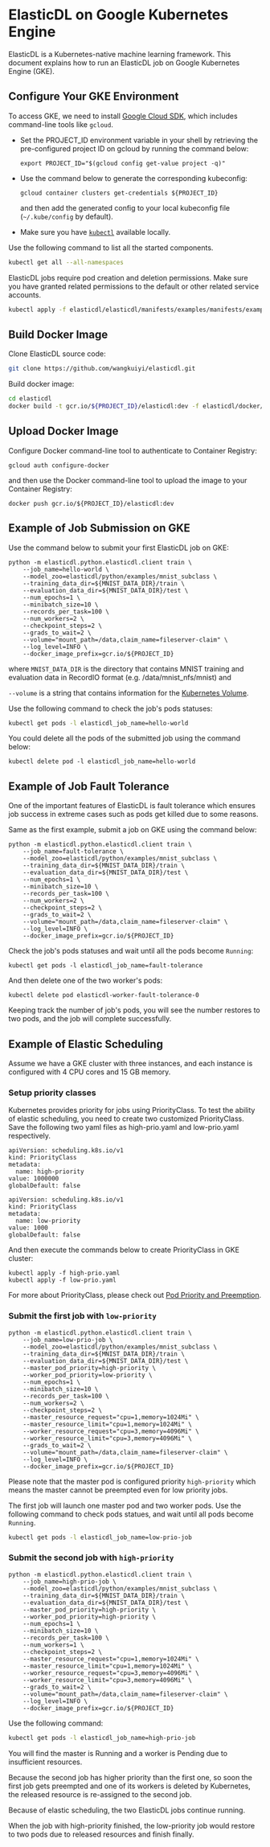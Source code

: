 # ElasticDL on Google Kubernetes Engine

ElasticDL is a Kubernetes-native machine learning framework.  This document explains how to run an ElasticDL job on Google Kubernetes Engine (GKE).

## Configure Your GKE Environment

To access GKE, we need to install [Google Cloud SDK](https://cloud.google.com/sdk/install), which includes command-line tools like `gcloud`.

- Set the PROJECT_ID environment variable in your shell by retrieving the pre-configured project ID on gcloud by running the command below:

   ```
   export PROJECT_ID="$(gcloud config get-value project -q)"
   ```

- Use the command below to generate the corresponding kubeconfig:

   ```
   gcloud container clusters get-credentials ${PROJECT_ID}
   ```
    and then add the generated config to your local kubeconfig file (`~/.kube/config` by default). 
 
- Make sure you have [`kubectl`](https://kubernetes.io/docs/tasks/tools/install-kubectl/) available locally.

Use the following command to list all the started components.

```bash
kubectl get all --all-namespaces
```

ElasticDL jobs require pod creation and deletion permissions. Make sure you have granted related permissions to the default or other related service accounts.

```bash
kubectl apply -f elasticdl/elasticdl/manifests/examples/manifests/examples/elasticdl-rbac.yaml
```

## Build Docker Image

Clone ElasticDL source code:

```bash
git clone https://github.com/wangkuiyi/elasticdl.git
```

Build docker image:

```bash
cd elasticdl
docker build -t gcr.io/${PROJECT_ID}/elasticdl:dev -f elasticdl/docker/Dockerfile .
```

## Upload Docker Image
Configure Docker command-line tool to authenticate to Container Registry:

```
gcloud auth configure-docker
```
and then use the Docker command-line tool to upload the image to your Container Registry:

```
docker push gcr.io/${PROJECT_ID}/elasticdl:dev
```
## Example of Job Submission on GKE
Use the command below to submit your first ElasticDL job on GKE:

```
python -m elasticdl.python.elasticdl.client train \
    --job_name=hello-world \
    --model_zoo=elasticdl/python/examples/mnist_subclass \
    --training_data_dir=${MNIST_DATA_DIR}/train \
    --evaluation_data_dir=${MNIST_DATA_DIR}/test \
    --num_epochs=1 \
    --minibatch_size=10 \
    --records_per_task=100 \
    --num_workers=2 \
    --checkpoint_steps=2 \
    --grads_to_wait=2 \
    --volume="mount_path=/data,claim_name=fileserver-claim" \
    --log_level=INFO \
    --docker_image_prefix=gcr.io/${PROJECT_ID}
```

where `MNIST_DATA_DIR` is the directory that contains MNIST training and evaluation data in RecordIO format (e.g. /data/mnist_nfs/mnist) and

`--volume` is a string that contains information for the [Kubernetes Volume](https://cloud.google.com/kubernetes-engine/docs/concepts/volumes).


Use the following command to check the job's pods statuses:

```bash
kubectl get pods -l elasticdl_job_name=hello-world
```
You could delete all the pods of the submitted job using the command below:

```
kubectl delete pod -l elasticdl_job_name=hello-world
```

## Example of Job Fault Tolerance
One of the important features of ElasticDL is fault tolerance which ensures job success in extreme cases such as pods get killed due to some reasons.

Same as the first example, submit a job on GKE using the command below:

```
python -m elasticdl.python.elasticdl.client train \
    --job_name=fault-tolerance \
    --model_zoo=elasticdl/python/examples/mnist_subclass \
    --training_data_dir=${MNIST_DATA_DIR}/train \
    --evaluation_data_dir=${MNIST_DATA_DIR}/test \
    --num_epochs=1 \
    --minibatch_size=10 \
    --records_per_task=100 \
    --num_workers=2 \
    --checkpoint_steps=2 \
    --grads_to_wait=2 \
    --volume="mount_path=/data,claim_name=fileserver-claim" \
    --log_level=INFO \
    --docker_image_prefix=gcr.io/${PROJECT_ID}
```
Check the job's pods statuses and wait until all the pods become `Running`:

```
kubectl get pods -l elasticdl_job_name=fault-tolerance
```
And then delete one of the two worker's pods:

```
kubectl delete pod elasticdl-worker-fault-tolerance-0
```
Keeping track the number of job's pods, you will see the number restores to two pods, and the job will complete successfully.

## Example of Elastic Scheduling
Assume we have a GKE cluster with three instances, and each instance is configured with 4 CPU cores and 15 GB memory.

### Setup priority classes

Kubernetes provides priority for jobs using PriorityClass. To test the ability of elastic scheduling, you need to create two customized PriorityClass. Save the following two yaml files as high-prio.yaml and low-prio.yaml respectively.

```
apiVersion: scheduling.k8s.io/v1
kind: PriorityClass
metadata:
  name: high-priority
value: 1000000
globalDefault: false
```
```
apiVersion: scheduling.k8s.io/v1
kind: PriorityClass
metadata:
  name: low-priority
value: 1000
globalDefault: false
```
And then execute the commands below to create PriorityClass in GKE cluster:

```
kubectl apply -f high-prio.yaml
kubectl apply -f low-prio.yaml
```
For more about PriorityClass, please check out [Pod Priority and Preemption](https://kubernetes.io/docs/concepts/configuration/pod-priority-preemption/).

### Submit the first job with `low-priority`
```
python -m elasticdl.python.elasticdl.client train \
    --job_name=low-prio-job \
    --model_zoo=elasticdl/python/examples/mnist_subclass \
    --training_data_dir=${MNIST_DATA_DIR}/train \
    --evaluation_data_dir=${MNIST_DATA_DIR}/test \
    --master_pod_priority=high-priority \
    --worker_pod_priority=low-priority \
    --num_epochs=1 \
    --minibatch_size=10 \
    --records_per_task=100 \
    --num_workers=2 \
    --checkpoint_steps=2 \
    --master_resource_request="cpu=1,memory=1024Mi" \
    --master_resource_limit="cpu=1,memory=1024Mi" \
    --worker_resource_request="cpu=3,memory=4096Mi" \
    --worker_resource_limit="cpu=3,memory=4096Mi" \
    --grads_to_wait=2 \
    --volume="mount_path=/data,claim_name=fileserver-claim" \
    --log_level=INFO \
    --docker_image_prefix=gcr.io/${PROJECT_ID}
```
Please note that the master pod is configured priority `high-priority` which means the master cannot be preempted even for low priority jobs.

The first job will launch one master pod and two worker pods. Use the following command to check pods statues, and wait until all pods become `Running`.

```bash
kubectl get pods -l elasticdl_job_name=low-prio-job
```

### Submit the second job with `high-priority`
```
python -m elasticdl.python.elasticdl.client train \
    --job_name=high-prio-job \
    --model_zoo=elasticdl/python/examples/mnist_subclass \
    --training_data_dir=${MNIST_DATA_DIR}/train \
    --evaluation_data_dir=${MNIST_DATA_DIR}/test \
    --master_pod_priority=high-priority \
    --worker_pod_priority=high-priority \
    --num_epochs=1 \
    --minibatch_size=10 \
    --records_per_task=100 \
    --num_workers=1 \
    --checkpoint_steps=2 \
    --master_resource_request="cpu=1,memory=1024Mi" \
    --master_resource_limit="cpu=1,memory=1024Mi" \
    --worker_resource_request="cpu=3,memory=4096Mi" \
    --worker_resource_limit="cpu=3,memory=4096Mi" \
    --grads_to_wait=2 \
    --volume="mount_path=/data,claim_name=fileserver-claim" \
    --log_level=INFO \
    --docker_image_prefix=gcr.io/${PROJECT_ID}
```
Use the following command:

```bash
kubectl get pods -l elasticdl_job_name=high-prio-job
```
You will find the master is Running and a worker is Pending due to insufficient resources.

Because the second job has higher priority than the first one, so soon the first job gets preempted and one of its workers is deleted by Kubernetes, the released resource is re-assigned to the second job.

Because of elastic scheduling, the two ElasticDL jobs continue running.

When the job with high-priority finished, the low-priority job would restore to two pods due to released resources and finish finally.

